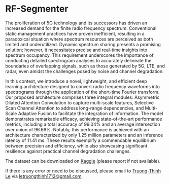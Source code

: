 # RF-Segmenter

The proliferation of 5G technology and its successors has driven an increased demand for the finite radio frequency spectrum. Conventional static management practices have proven inefficient, resulting in a paradoxical situation where spectrum resources are perceived as both limited and underutilized. Dynamic spectrum sharing presents a promising solution; however, it necessitates precise and real-time insights into spectrum occupancy. This requirement underscores the importance of conducting detailed spectrogram analyses to accurately delineate the boundaries of overlapping signals, such as those generated by 5G, LTE, and radar, even amidst the challenges posed by noise and channel degradation.

In this context, we introduce a novel, lightweight, and efficient deep learning architecture designed to convert radio frequency waveforms into spectrograms through the application of the short-time Fourier transform. Our proposed architecture comprises three integral modules: Asymmetric Dilated Attention Convolution to capture multi-scale features, Selective Scan Channel Attention to address long-range dependencies, and Multi-Scale Adaptive Fusion to facilitate the integration of information. The model demonstrates remarkable efficacy, achieving state-of-the-art performance metrics, including a total accuracy of 99.04% and an average intersection over union of 96.66%. Notably, this performance is achieved with an architecture characterized by only 1.25 million parameters and an inference latency of 11.41 ms. These results exemplify a commendable equilibrium between precision and efficiency, while also showcasing significant resilience against practical channel degradation challenges.

The dataset can be downloaded on [Kaggle](https://www.kaggle.com/datasets/letruongthinh/radarcomm) (please report if not available).

If there is any error or need to be discussed, please email to [Truong-Thinh Le](https://github.com/KrynStackk) via [letruongthinh1712@gmail.com](mailto:letruongthinh1712@gmail.com).
